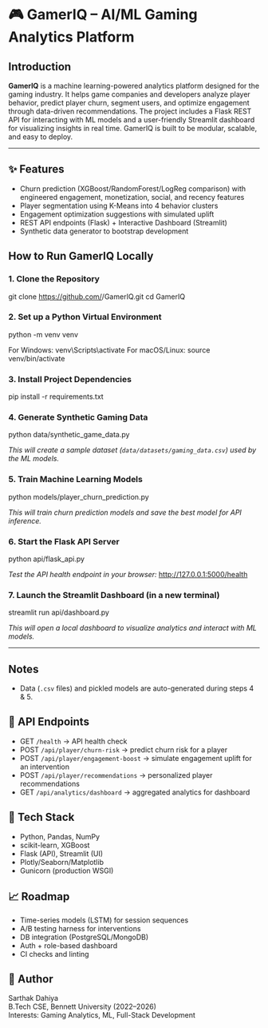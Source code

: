 # 🎮 GamerIQ – AI/ML Gaming Analytics Platform

## Introduction

**GamerIQ** is a machine learning-powered analytics platform designed for the gaming industry. It helps game companies and developers analyze player behavior, predict player churn, segment users, and optimize engagement through data-driven recommendations. The project includes a Flask REST API for interacting with ML models and a user-friendly Streamlit dashboard for visualizing insights in real time. GamerIQ is built to be modular, scalable, and easy to deploy.

---


## ✨ Features
- Churn prediction (XGBoost/RandomForest/LogReg comparison) with engineered engagement, monetization, social, and recency features
- Player segmentation using K-Means into 4 behavior clusters
- Engagement optimization suggestions with simulated uplift
- REST API endpoints (Flask) + Interactive Dashboard (Streamlit)
- Synthetic data generator to bootstrap development


## How to Run GamerIQ Locally

### 1. Clone the Repository

git clone https://github.com/<your-username>/GamerIQ.git
cd GamerIQ

### 2. Set up a Python Virtual Environment

python -m venv venv

For Windows:
venv\Scripts\activate
For macOS/Linux:
source venv/bin/activate

### 3. Install Project Dependencies

pip install -r requirements.txt

### 4. Generate Synthetic Gaming Data

python data/synthetic_game_data.py

*This will create a sample dataset (`data/datasets/gaming_data.csv`) used by the ML models.*

### 5. Train Machine Learning Models

python models/player_churn_prediction.py

*This will train churn prediction models and save the best model for API inference.*

### 6. Start the Flask API Server

python api/flask_api.py

*Test the API health endpoint in your browser:*
http://127.0.0.1:5000/health


### 7. Launch the Streamlit Dashboard (in a new terminal)

streamlit run api/dashboard.py

*This will open a local dashboard to visualize analytics and interact with ML models.*

---

## Notes
- Data (`.csv` files) and pickled models are auto-generated during steps 4 & 5.

## 🔌 API Endpoints
- GET `/health` → API health check
- POST `/api/player/churn-risk` → predict churn risk for a player
- POST `/api/player/engagement-boost` → simulate engagement uplift for an intervention
- POST `/api/player/recommendations` → personalized player recommendations
- GET `/api/analytics/dashboard` → aggregated analytics for dashboard

## 🧠 Tech Stack
- Python, Pandas, NumPy
- scikit-learn, XGBoost
- Flask (API), Streamlit (UI)
- Plotly/Seaborn/Matplotlib
- Gunicorn (production WSGI)

## 📈 Roadmap
- Time-series models (LSTM) for session sequences
- A/B testing harness for interventions
- DB integration (PostgreSQL/MongoDB)
- Auth + role-based dashboard
- CI checks and linting

## 👤 Author
Sarthak Dahiya  
B.Tech CSE, Bennett University (2022–2026)  
Interests: Gaming Analytics, ML, Full-Stack Development
